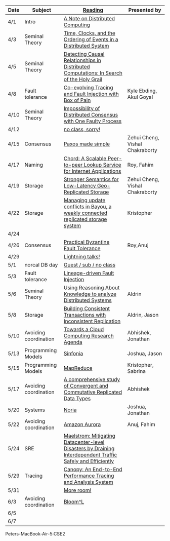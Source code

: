 |Date|Subject|<a href="Link">Reading</a>|Presented by|
|------------|-------------|-------------|------------|
|4/1|Intro|<a href="http://citeseerx.ist.psu.edu/viewdoc/summary?doi=10.1.1.41.7628">A Note on Distributed Computing</a>||
|4/3|Seminal Theory|<a href="http://amturing.acm.org/p558-lamport.pdf">Time, Clocks, and the Ordering of Events in a Distributed System</a>||
|4/5|Seminal Theory|<a href="https://www.vs.inf.ethz.ch/publ/papers/holygrail.pdf">Detecting Causal Relationships in Distributed Computations: In Search of the Holy Grail</a>||
|4/8|Fault tolerance|<a href="https://arxiv.org/abs/1903.12226">Co-evolving Tracing and Fault Injection with Box of Pain</a>|Kyle Ebding, Akul Goyal|
|4/10|Seminal Theory|<a href="https://groups.csail.mit.edu/tds/papers/Lynch/jacm85.pdf">Impossibility of Distributed Consensus with One Faulty Process</a>||
|4/12||<a href="">no class, sorry!</a>||
|4/15|Consensus|<a href="http://research.microsoft.com/en-us/um/people/lamport/pubs/paxos-simple.pdf">Paxos made simple</a>|Zehui Cheng, Vishal Chakraborty|
|4/17|Naming|<a href="https://pdos.csail.mit.edu/papers/chord:sigcomm01/chord_sigcomm.pdf">Chord: A Scalable Peer-to-peer Lookup Service for Internet Applications</a>|Roy, Fahim|
|4/19|Storage|<a href="http://sns.cs.princeton.edu/docs/eiger-nsdi13.pdf">Stronger Semantics for Low-Latency Geo-Replicated Storage</a>|Zehui Cheng, Vishal Chakraborty|
|4/22|Storage|<a href="http://zoo.cs.yale.edu/classes/cs422/2013/bib/terry95managing.pdf">Managing update conflicts in Bayou, a weakly connected replicated storage system</a>|Kristopher|
|4/24||<a href=""></a>||
|4/26|Consensus|<a href="http://pmg.csail.mit.edu/papers/osdi99.pdf">Practical Byzantine Fault Tolerance</a>|Roy,Anuj|
|4/29||<a href="">Lightning talks!</a>||
|5/1|norcal DB day|<a href="">Guest / sub / no class</a>||
|5/3|Fault tolerance|<a href="https://people.ucsc.edu/~palvaro/molly.pdf">Lineage-driven Fault Injection</a>||
|5/6|Seminal Theory|<a href="https://www.cs.cornell.edu/home/halpern/papers/UsingRAK.pdf">Using Reasoning About Knowledge to analyze Distributed Systems</a>|Aldrin|
|5/8|Storage|<a href="https://syslab.cs.washington.edu/papers/tapir-tr14.pdf">Building Consistent Transactions with Inconsistent Replication</a>|Aldrin, Jason|
|5/10|Avoiding coordination|<a href="https://www.cs.purdue.edu/homes/bb/cs590/handouts/Cornell.pdf">Towards a Cloud Computing Research Agenda</a>|Abhishek, Jonathan|
|5/13|Programming Models|<a href="http://www.sosp2007.org/papers/sosp064-aguilera.pdf">Sinfonia</a>|Joshua, Jason|
|5/15|Programming Models|<a href="http://static.googleusercontent.com/media/research.google.com/en//archive/mapreduce-osdi04.pdf">MapReduce</a>|Kristopher, Sabrina|
|5/17|Avoiding coordination|<a href="http://hal.upmc.fr/inria-00555588/document">A comprehensive study of Convergent and Commutative Replicated Data Types</a>|Abhishek|
|5/20|Systems|<a href="https://www.usenix.org/conference/osdi18/presentation/gjengset">Noria</a>|Joshua, Jonathan|
|5/22|Avoiding coordination|<a href="https://dl.acm.org/citation.cfm?id=3183713.3196937">Amazon Aurora</a>|Anuj, Fahim|
|5/24|SRE|<a href="https://www.usenix.org/conference/osdi18/presentation/veeraraghavan">Maelstrom: Mitigating Datacenter-level Disasters by Draining Interdependent Traffic Safely and Efficiently</a>||
|5/29|Tracing|<a href="https://research.fb.com/publications/canopy-end-to-end-performance-tracing-at-scale/">Canopy: An End-to-End Performance Tracing and Analysis System</a>||
|5/31||<a href="">More room!</a>||
|6/3|Avoiding coordination|<a href="http://www.neilconway.org/docs/socc2012_bloom_lattices.pdf">Bloom^L</a>||
|6/5||<a href=""></a>||
|6/7||<a href=""></a>||
Peters-MacBook-Air-5:CSE2
